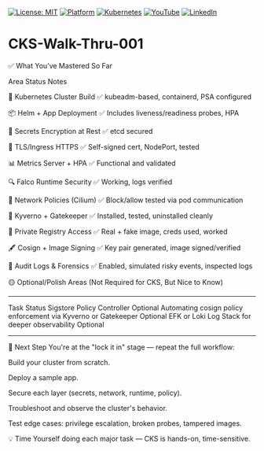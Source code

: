 
[![License: MIT](https://img.shields.io/badge/License-MIT-blue.svg)](LICENSE)
[![Platform](https://img.shields.io/badge/platform-Ubuntu%2022.04%2B-lightgrey)](#)
[![Kubernetes](https://img.shields.io/badge/Kubernetes-MicroK8s%20%7C%20kubeadm-blue)](#)
[![YouTube](https://img.shields.io/badge/YouTube-TechShorts-red)](https://www.youtube.com/@adaribain)
[![LinkedIn](https://img.shields.io/badge/LinkedIn-Adari%20Bain-blue)](https://www.linkedin.com/in/adari-bain-298924152/)



# CKS-Walk-Thru-001

✅ What You’ve Mastered So Far

Area	Status	Notes

🔧 Kubernetes Cluster Build	✅	kubeadm-based, containerd, PSA configured

📦 Helm + App Deployment	✅	Includes liveness/readiness probes, HPA

🔐 Secrets Encryption at Rest	✅	etcd secured

🔐 TLS/Ingress HTTPS	✅	Self-signed cert, NodePort, tested

📊 Metrics Server + HPA	✅	Functional and validated

🔍 Falco Runtime Security	✅	Working, logs verified

🧱 Network Policies (Cilium)	✅	Block/allow tested via pod communication

🎫 Kyverno + Gatekeeper	✅ Installed, tested, uninstalled cleanly	

🔑 Private Registry Access	✅	Real + fake image, creds used, worked

🖋️ Cosign + Image Signing	✅	Key pair generated, image signed/verified

📜 Audit Logs & Forensics	✅	Enabled, simulated risky events, inspected logs

🟡 Optional/Polish Areas (Not Required for CKS, But Nice to Know)

---

Task	Status
Sigstore Policy Controller	Optional
Automating cosign policy enforcement via Kyverno or Gatekeeper	Optional
EFK or Loki Log Stack for deeper observability	Optional

---

🔁 Next Step
You're at the "lock it in" stage — repeat the full workflow:

Build your cluster from scratch.

Deploy a sample app.

Secure each layer (secrets, network, runtime, policy).

Troubleshoot and observe the cluster's behavior.

Test edge cases: privilege escalation, broken probes, tampered images.

💡 Time Yourself doing each major task — CKS is hands-on, time-sensitive.
